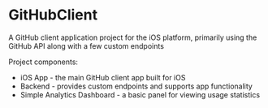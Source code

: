 # GitHubClient

A GitHub client application project for the iOS platform, primarily using the GitHub API along with a few custom endpoints

Project components:

- iOS App - the main GitHub client app built for iOS
- Backend - provides custom endpoints and supports app functionality
- Simple Analytics Dashboard - a basic panel for viewing usage statistics